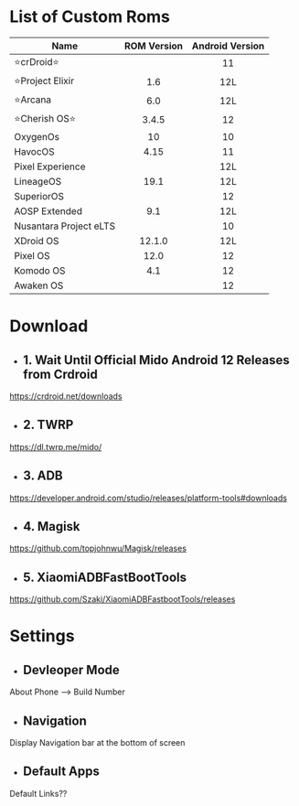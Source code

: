 # List of Custom Roms
| Name | ROM Version|Android Version |
|-|:-:|:-:|
| ⭐crDroid⭐ | | 11 |
| ⭐Project Elixir | 1.6 | 12L |
| ⭐Arcana | 6.0 | 12L |
| ⭐Cherish OS⭐| 3.4.5 | 12 |
| OxygenOs | 10 | 10 |
| HavocOS | 4.15 | 11 |
| Pixel Experience | | 12L |
| LineageOS | 19.1 | 12L | 
| SuperiorOS | | 12 |
| AOSP Extended | 9.1 | 12L |
| Nusantara Project eLTS | | 10 |
| XDroid OS | 12.1.0 | 12L |
| Pixel OS | 12.0 | 12 |
| Komodo OS | 4.1 | 12 |
| Awaken OS |  | 12 |

# Download

- ## 1. Wait Until Official Mido Android 12 Releases from Crdroid

https://crdroid.net/downloads

- ## 2. TWRP

https://dl.twrp.me/mido/

- ## 3. ADB

https://developer.android.com/studio/releases/platform-tools#downloads

- ## 4. Magisk

https://github.com/topjohnwu/Magisk/releases

- ## 5. XiaomiADBFastBootTools

https://github.com/Szaki/XiaomiADBFastbootTools/releases

# Settings


- ## Devleoper Mode

About Phone --> Build Number

- ## Navigation

Display Navigation bar at the bottom of screen

- ## Default Apps

Default Links??

